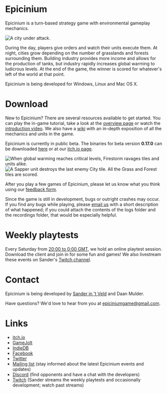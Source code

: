 # Epicinium

Epicinium is a turn-based strategy game with environmental gameplay mechanics.

![A city under attack.](https://i.imgur.com/wjlzkew.gif "A city under attack.")

During the day, players give orders and watch their units execute them.
At night, cities grow depending on the number of grasslands and forests surrounding them.
Building industry provides more income and allows for the production of tanks,
but industry rapidly increases global warming to ludicrous levels.
At the end of the game, the winner is scored for whatever's left of the world at that point.

Epicinium is being developed for Windows, Linux and Mac OS X.


# Download

New to Epicinium? There are several resources available to get started. You can play the in-game tutorial, take a look at the [overview page](Tutorial.md) or watch the [introduction video](https://youtu.be/Ffmvt9w9xsA).
We also have a [wiki](https://github.com/SLiV9/epicinium/wiki) with an in-depth exposition of all the mechanics and units in the game.

Epicinium is currently in public beta. The binaries for beta version **0.17.0** can be downloaded [here](https://github.com/SLiV9/epicinium/releases/latest) or at our [itch.io page](https://unarmedlad.itch.io/epicinium-beta).

![When global warming reaches critical levels, Firestorm ravages tiles and units alike.](https://i.imgur.com/yqfj0kG.gif "When global warming reaches critical levels, Firestorm ravages tiles and units alike.")
![A Sapper unit destroys the last enemy City tile. All the Grass and Forest tiles are scored.](https://i.imgur.com/ATKFHkM.gif "A Sapper unit destroys the last enemy City tile. All the Grass and Forest tiles are scored.")

After you play a few games of Epicinium, please let us know what you think using our [feedback form](https://goo.gl/forms/dBinPxt1hR2tnufq1).

Since the game is still in development, bugs or outright crashes may occur. If you find any bugs while playing, please [email us](epiciniumgame@gmail.com) with a short description of what happened; if you could attach the contents of the logs folder and the recordings folder, that would be especially helpful.


# Weekly playtests

Every Saturday from [20:00 to 0:00 GMT](http://bit.ly/2nbzgyU), we hold an online playtest session. Download the client and join in for some fun and games! We also livestream these events on Sander's [Twitch channel](http://www.twitch.tv/sliv9).


# Contact

Epicinium is being developed by [Sander in 't Veld](https://twitter.com/sanderintveld) and Daan Mulder.

Have questions?
We'd love to hear from you at [epiciniumgame@gmail.com](mailto:epiciniumgame@gmail.com).


# Links

* [itch.io](https://unarmedlad.itch.io/epicinium-beta)
* [GameJolt](https://gamejolt.com/games/epicinium/316238)
* [IndieDB](http://www.indiedb.com/games/epicinium)
* [Facebook](https://www.facebook.com/EpiciniumStrategy)
* [Twitter](https://twitter.com/EpiciniumGame)
* [Mailing list](http://groups.google.com/group/epicinium) (stay informed about the latest Epicinium events and updates)
* [Discord](http://discord.gg/XktTKrH) (find opponents and have a chat with the developers)
* [Twitch](https://www.twitch.tv/sliv9) (Sander streams the weekly playtests and occasionally development; watch past streams)
